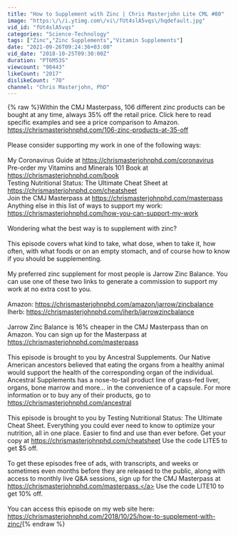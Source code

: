 ```yaml
---
title: "How to Supplement with Zinc | Chris Masterjohn Lite CML #80"
image: "https:\/\/i.ytimg.com\/vi\/fUt4slA5vqs\/hqdefault.jpg"
vid_id: "fUt4slA5vqs"
categories: "Science-Technology"
tags: ["Zinc","Zinc Supplements","Vitamin Supplements"]
date: "2021-09-26T09:24:36+03:00"
vid_date: "2018-10-25T09:30:00Z"
duration: "PT6M53S"
viewcount: "98443"
likeCount: "2017"
dislikeCount: "70"
channel: "Chris Masterjohn, PhD"
---
```

{% raw %}Within the CMJ Masterpass, 106 different zinc products can be bought at any time, always 35% off the retail price. Click here to read specific examples and see a price comparison to Amazon. <a rel="nofollow" target="blank" href="https://chrismasterjohnphd.com/106-zinc-products-at-35-off">https://chrismasterjohnphd.com/106-zinc-products-at-35-off</a><br /><br />Please consider supporting my work in one of the following ways:<br /><br />My Coronavirus Guide at <a rel="nofollow" target="blank" href="https://chrismasterjohnphd.com/coronavirus">https://chrismasterjohnphd.com/coronavirus</a><br />Pre-order my Vitamins and Minerals 101 Book at <a rel="nofollow" target="blank" href="https://chrismasterjohnphd.com/book">https://chrismasterjohnphd.com/book</a><br />Testing Nutritional Status: The Ultimate Cheat Sheet at <a rel="nofollow" target="blank" href="https://chrismasterjohnphd.com/cheatsheet">https://chrismasterjohnphd.com/cheatsheet</a><br />Join the CMJ Masterpass at <a rel="nofollow" target="blank" href="https://chrismasterjohnphd.com/masterpass">https://chrismasterjohnphd.com/masterpass</a><br />Anything else in this list of ways to support my work: <a rel="nofollow" target="blank" href="https://chrismasterjohnphd.com/how-you-can-support-my-work">https://chrismasterjohnphd.com/how-you-can-support-my-work</a> <br /><br />Wondering what the best way is to supplement with zinc?<br /><br />This episode covers what kind to take, what dose, when to take it, how often, with what foods or on an empty stomach, and of course how to know if you should be supplementing.<br /><br />My preferred zinc supplement for most people is Jarrow Zinc Balance. You can use one of these two links to generate a commission to support my work at no extra cost to you. <br /><br />Amazon: <a rel="nofollow" target="blank" href="https://chrismasterjohnphd.com/amazon/jarrow/zincbalance">https://chrismasterjohnphd.com/amazon/jarrow/zincbalance</a> <br />Iherb: <a rel="nofollow" target="blank" href="https://chrismasterjohnphd.com/iherb/jarrowzincbalance">https://chrismasterjohnphd.com/iherb/jarrowzincbalance</a> <br /><br />Jarrow Zinc Balance is 16% cheaper in the CMJ Masterpass than on Amazon. You can sign up for the Masterpass at <a rel="nofollow" target="blank" href="https://chrismasterjohnphd.com/masterpass">https://chrismasterjohnphd.com/masterpass</a> <br /><br />This episode is brought to you by Ancestral Supplements. Our Native American ancestors believed that eating the organs from a healthy animal would support the health of the corresponding organ of the individual. Ancestral Supplements has a nose-to-tail product line of grass-fed liver, organs, bone marrow and more... in the convenience of a capsule. For more information or to buy any of their products, go to <a rel="nofollow" target="blank" href="https://chrismasterjohnphd.com/ancestral">https://chrismasterjohnphd.com/ancestral</a> <br /><br />This episode is brought to you by Testing Nutritional Status: The Ultimate Cheat Sheet. Everything you could ever need to know to optimize your nutrition, all in one place. Easier to find and use than ever before. Get your copy at <a rel="nofollow" target="blank" href="https://chrismasterjohnphd.com/cheatsheet">https://chrismasterjohnphd.com/cheatsheet</a> Use the code LITE5 to get $5 off.<br /><br />To get these episodes free of ads, with transcripts, and weeks or sometimes even months before they are released to the public, along with access to monthly live Q&amp;A sessions, sign up for the CMJ Masterpass at <a rel="nofollow" target="blank" href="https://chrismasterjohnphd.com/masterpass.">https://chrismasterjohnphd.com/masterpass.</a> Use the code LITE10 to get 10% off. <br /><br />You can access this episode on my web site here:  <a rel="nofollow" target="blank" href="https://chrismasterjohnphd.com/2018/10/25/how-to-supplement-with-zinc/">https://chrismasterjohnphd.com/2018/10/25/how-to-supplement-with-zinc/</a>{% endraw %}
